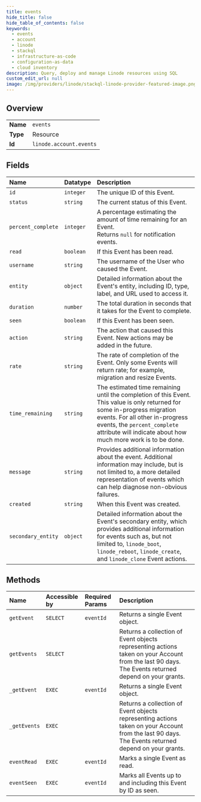 ```yaml
---
title: events
hide_title: false
hide_table_of_contents: false
keywords:
  - events
  - account
  - linode    
  - stackql
  - infrastructure-as-code
  - configuration-as-data
  - cloud inventory
description: Query, deploy and manage Linode resources using SQL
custom_edit_url: null
image: /img/providers/linode/stackql-linode-provider-featured-image.png
---
```

  
    

## Overview
<table><tbody>
<tr><td><b>Name</b></td><td><code>events</code></td></tr>
<tr><td><b>Type</b></td><td>Resource</td></tr>
<tr><td><b>Id</b></td><td><code>linode.account.events</code></td></tr>
</tbody></table>

## Fields
| Name | Datatype | Description |
|:-----|:---------|:------------|
| `id` | `integer` | The unique ID of this Event. |
| `status` | `string` | The current status of this Event. |
| `percent_complete` | `integer` | A percentage estimating the amount of time remaining for an Event.<br />Returns `null` for notification events.<br /> |
| `read` | `boolean` | If this Event has been read. |
| `username` | `string` | The username of the User who caused the Event.<br /> |
| `entity` | `object` | Detailed information about the Event's entity, including ID, type, label, and URL used to access it.<br /> |
| `duration` | `number` | The total duration in seconds that it takes for the Event to complete.<br /> |
| `seen` | `boolean` | If this Event has been seen. |
| `action` | `string` | The action that caused this Event. New actions may be added in the future.<br /> |
| `rate` | `string` | The rate of completion of the Event. Only some Events will return rate; for example, migration and resize Events.<br /> |
| `time_remaining` | `string` | The estimated time remaining until the completion of this Event. This value is only returned for some in-progress migration events. For all other in-progress events, the `percent_complete` attribute will indicate about how much more work is to be done.<br /> |
| `message` | `string` | Provides additional information about the event. Additional information may include, but is not limited to, a more detailed representation of events which can help diagnose non-obvious failures.<br /> |
| `created` | `string` | When this Event was created. |
| `secondary_entity` | `object` | Detailed information about the Event's secondary entity, which provides additional information<br />for events such as, but not limited to, `linode_boot`, `linode_reboot`, `linode_create`, and `linode_clone` Event actions.<br /> |
## Methods
| Name | Accessible by | Required Params | Description |
|:-----|:--------------|:----------------|:------------|
| `getEvent` | `SELECT` | `eventId` | Returns a single Event object.<br /> |
| `getEvents` | `SELECT` |  | Returns a collection of Event objects representing actions taken on your Account from the last 90 days. The Events returned depend on your grants.<br /> |
| `_getEvent` | `EXEC` | `eventId` | Returns a single Event object.<br /> |
| `_getEvents` | `EXEC` |  | Returns a collection of Event objects representing actions taken on your Account from the last 90 days. The Events returned depend on your grants.<br /> |
| `eventRead` | `EXEC` | `eventId` | Marks a single Event as read. |
| `eventSeen` | `EXEC` | `eventId` | Marks all Events up to and including this Event by ID as seen.<br /> |
